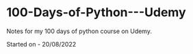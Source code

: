 # 100-Days-of-Python---Udemy

Notes for my 100 days of python course on Udemy.

Started on - 20/08/2022
